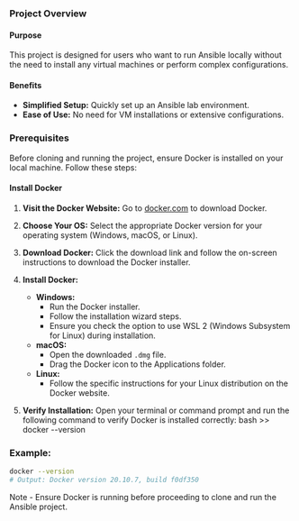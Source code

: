 ### Project Overview

#### Purpose
This project is designed for users who want to run Ansible locally without the need to install any virtual machines or perform complex configurations.

#### Benefits
- **Simplified Setup:** Quickly set up an Ansible lab environment.
- **Ease of Use:** No need for VM installations or extensive configurations.

### Prerequisites

Before cloning and running the project, ensure Docker is installed on your local machine. Follow these steps:

#### Install Docker

1. **Visit the Docker Website:**
   Go to [docker.com](https://www.docker.com/get-started) to download Docker.

2. **Choose Your OS:**
   Select the appropriate Docker version for your operating system (Windows, macOS, or Linux).

3. **Download Docker:**
   Click the download link and follow the on-screen instructions to download the Docker installer.

4. **Install Docker:**
   - **Windows:**
     - Run the Docker installer.
     - Follow the installation wizard steps.
     - Ensure you check the option to use WSL 2 (Windows Subsystem for Linux) during installation.
   - **macOS:**
     - Open the downloaded `.dmg` file.
     - Drag the Docker icon to the Applications folder.
   - **Linux:**
     - Follow the specific instructions for your Linux distribution on the Docker website.

5. **Verify Installation:**
   Open your terminal or command prompt and run the following command to verify Docker is installed correctly:
    bash >> docker --version

### Example:
```bash
docker --version
# Output: Docker version 20.10.7, build f0df350
```
Note - Ensure Docker is running before proceeding to clone and run the Ansible project.